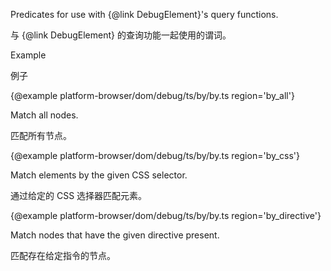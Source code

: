 Predicates for use with {&commat;link DebugElement}'s query functions.

与 {&commat;link DebugElement} 的查询功能一起使用的谓词。

Example

例子

{&commat;example platform-browser/dom/debug/ts/by/by.ts region='by_all'}



Match all nodes.

匹配所有节点。

{&commat;example platform-browser/dom/debug/ts/by/by.ts region='by_css'}



Match elements by the given CSS selector.

通过给定的 CSS 选择器匹配元素。

{&commat;example platform-browser/dom/debug/ts/by/by.ts region='by_directive'}



Match nodes that have the given directive present.

匹配存在给定指令的节点。